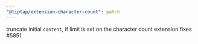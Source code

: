 ```yaml
---
"@tiptap/extension-character-count": patch
---
```


truncate initial `content`, if limit is set on the character count extension fixes #5851
